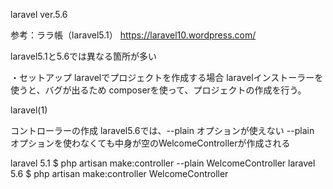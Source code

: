 laravel ver.5.6

参考：ララ帳（laravel5.1）
https://laravel10.wordpress.com/

laravel5.1と5.6では異なる箇所が多い

・セットアップ
laravelでプロジェクトを作成する場合
laravelインストーラーを使うと、バグが出るため
composerを使って、プロジェクトの作成を行う。

laravel(1)

コントローラーの作成
laravel5.6では、--plain オプションが使えない
--plain オプションを使わなくても中身が空のWelcomeControllerが作成される

laravel 5.1
$ php artisan make:controller --plain WelcomeController
laravel 5.6
$ php artisan make:controller WelcomeController

